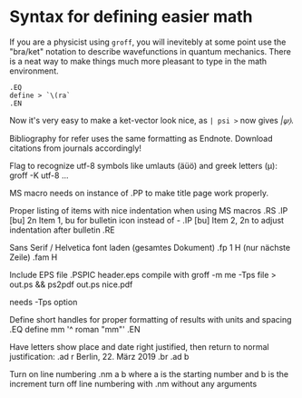 # Syntax for defining easier math
If you are a physicist using `groff`, you will inevitebly at some point use the 
"bra/ket" notation to describe wavefunctions in quantum mechanics.
There is a neat way to make things much more pleasant to type in the math environment.
```
.EQ
define > `\(ra`
.EN
```
Now it's very easy to make a ket-vector look nice, as `| psi >` now gives *|𝜓⟩*.


Bibliography for refer uses the same formatting as Endnote. 
Download citations from journals accordingly!

Flag to recognize utf-8 symbols like umlauts (äüö) and greek letters (µ):
	groff -K utf-8 ...

MS macro needs on instance of .PP to make title page work properly.

Proper listing of items with nice indentation when using MS macros
	.RS
	.IP \[bu] 2n
	Item 1, bu for bulletin icon instead of -
	.IP \[bu]
	Item 2, 2n to adjust indentation after bulletin
	.RE

Sans Serif / Helvetica font laden 
(gesamtes Dokument)
	.fp 1 H
(nur nächste Zeile)
	.fam H

Include EPS file
	.PSPIC header.eps
compile with 
	groff -m me -Tps file > out.ps && ps2pdf out.ps nice.pdf

needs -Tps option

Define short handles for proper formatting of results with units and spacing
	.EQ
	define mm '^ roman "mm"'
	.EN


Have letters show place and date right justified, then return to normal justification:
	.ad r
	Berlin, 22. März 2019
	.br
	.ad b

Turn on line numbering
	.nm a b
where a is the starting number and b is the increment
turn off line numbering with .nm without any arguments
